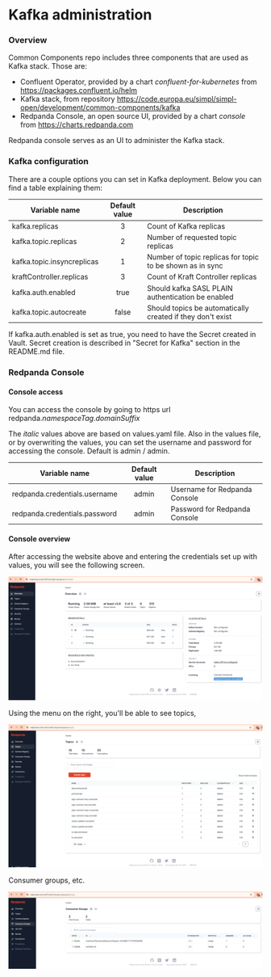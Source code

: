 # Kafka administration

### Overview

Common Components repo includes three components that are used as Kafka stack. Those are:
* Confluent Operator, provided by a chart *confluent-for-kubernetes* from https://packages.confluent.io/helm
* Kafka stack, from repository https://code.europa.eu/simpl/simpl-open/development/common-components/kafka
* Redpanda Console, an open source UI, provided by a chart *console* from https://charts.redpanda.com

Redpanda console serves as an UI to administer the Kafka stack. 

### Kafka configuration

There are a couple options you can set in Kafka deployment. Below you can find a table explaining them:

| Variable name              | Default value | Description     |
| ----------------------     | :-----:       | --------------- |
| kafka.replicas             | 3             | Count of Kafka replicas |
| kafka.topic.replicas       | 2             | Number of requested topic replicas |
| kafka.topic.insyncreplicas | 1             | Number of topic replicas for topic to be shown as in sync |
| kraftController.replicas   | 3             | Count of Kraft Controller replicas |
| kafka.auth.enabled         | true          | Should kafka SASL PLAIN authentication be enabled |
| kafka.topic.autocreate     | false         | Should topics be automatically created if they don't exist |

If kafka.auth.enabled is set as true, you need to have the Secret created in Vault. Secret creation is described in "Secret for Kafka" section in the README.md file. 

### Redpanda Console

#### Console access

You can access the console by going to https url redpanda.*namespaceTag*.*domainSuffix*

The *italic* values above are based on values.yaml file. Also in the values file, or by overwriting the values, you can set the username and password for accessing the console. Default is admin / admin. 

| Variable name                 |     Default value         | Description     |
| ----------------------        |     :-----:         | --------------- |
| redpanda.credentials.username | admin        | Username for Redpanda Console |
| redpanda.credentials.password | admin        | Password for Redpanda Console |

#### Console overview

After accessing the website above and entering the credentials set up with values, you will see the following screen.

![Init](images/RedpandaMain.png)

Using the menu on the right, you'll be able to see topics,

![Init](images/RedpandaTopics.png)

Consumer groups, etc. 

![Init](images/RedpandaConsumerGroups.png)